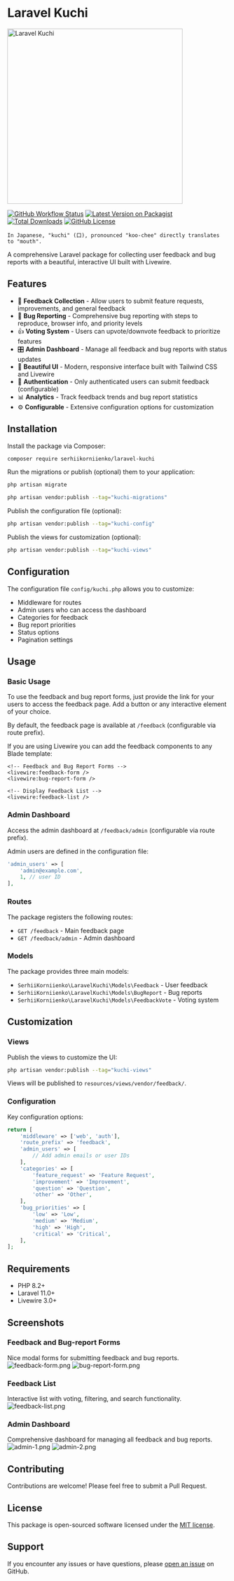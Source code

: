 # Laravel Kuchi
<img src="art/logo.png" alt="Laravel Kuchi" height="400"/>

[![GitHub Workflow Status](https://img.shields.io/github/actions/workflow/status/serhiikorniienko/laravel-kuchi/tests.yml?branch=main&label=tests&style=flat-square)]()
[![Latest Version on Packagist](https://img.shields.io/packagist/v/serhiikorniienko/laravel-kuchi.svg?style=flat-square)](https://packagist.org/packages/serhiikorniienko/laravel-kuchi)
[![Total Downloads](https://img.shields.io/packagist/dt/serhiikorniienko/laravel-kuchi.svg?style=flat-square)](https://packagist.org/packages/serhiikorniienko/laravel-kuchi)
[![GitHub License](https://img.shields.io/github/license/serhiikorniienko/laravel-kuchi.svg?style=flat-square)]()

```
In Japanese, "kuchi" (口), pronounced "koo-chee" directly translates to "mouth".
```

A comprehensive Laravel package for collecting user feedback and bug reports with a beautiful, interactive UI built with Livewire.

## Features

- 📝 **Feedback Collection** - Allow users to submit feature requests, improvements, and general feedback
- 🐛 **Bug Reporting** - Comprehensive bug reporting with steps to reproduce, browser info, and priority levels
- 👍 **Voting System** - Users can upvote/downvote feedback to prioritize features
- 🎛️ **Admin Dashboard** - Manage all feedback and bug reports with status updates
- 🎨 **Beautiful UI** - Modern, responsive interface built with Tailwind CSS and Livewire
- 🔐 **Authentication** - Only authenticated users can submit feedback (configurable)
- 📊 **Analytics** - Track feedback trends and bug report statistics
- ⚙️ **Configurable** - Extensive configuration options for customization

## Installation

Install the package via Composer:

```bash
composer require serhiikorniienko/laravel-kuchi
```

Run the migrations or publish (optional) them to your application:

```bash
php artisan migrate

php artisan vendor:publish --tag="kuchi-migrations"
```

Publish the configuration file (optional):

```bash
php artisan vendor:publish --tag="kuchi-config"
```

Publish the views for customization (optional):

```bash
php artisan vendor:publish --tag="kuchi-views"
```

## Configuration

The configuration file `config/kuchi.php` allows you to customize:

- Middleware for routes
- Admin users who can access the dashboard
- Categories for feedback
- Bug report priorities
- Status options
- Pagination settings

## Usage

### Basic Usage

To use the feedback and bug report forms, just provide the link for your users to access the feedback page. 
Add a button or any interactive element of your choice.

By default, the feedback page is available at `/feedback` (configurable via route prefix).

If you are using Livewire you can add the feedback components to any Blade template:

```blade
<!-- Feedback and Bug Report Forms -->
<livewire:feedback-form />
<livewire:bug-report-form />

<!-- Display Feedback List -->
<livewire:feedback-list />
```

### Admin Dashboard

Access the admin dashboard at `/feedback/admin` (configurable via route prefix).

Admin users are defined in the configuration file:

```php
'admin_users' => [
    'admin@example.com',
    1, // user ID
],
```

### Routes

The package registers the following routes:

- `GET /feedback` - Main feedback page
- `GET /feedback/admin` - Admin dashboard

### Models

The package provides three main models:

- `SerhiiKorniienko\LaravelKuchi\Models\Feedback` - User feedback
- `SerhiiKorniienko\LaravelKuchi\Models\BugReport` - Bug reports
- `SerhiiKorniienko\LaravelKuchi\Models\FeedbackVote` - Voting system

## Customization

### Views

Publish the views to customize the UI:

```bash
php artisan vendor:publish --tag="kuchi-views"
```

Views will be published to `resources/views/vendor/feedback/`.

### Configuration

Key configuration options:

```php
return [
    'middleware' => ['web', 'auth'],
    'route_prefix' => 'feedback',
    'admin_users' => [
        // Add admin emails or user IDs
    ],
    'categories' => [
        'feature_request' => 'Feature Request',
        'improvement' => 'Improvement',
        'question' => 'Question',
        'other' => 'Other',
    ],
    'bug_priorities' => [
        'low' => 'Low',
        'medium' => 'Medium',
        'high' => 'High',
        'critical' => 'Critical',
    ],
];
```

## Requirements

- PHP 8.2+
- Laravel 11.0+
- Livewire 3.0+

## Screenshots

### Feedback and Bug-report Forms
Nice modal forms for submitting feedback and bug reports.
![feedback-form.png](art/feedback-form.png)
![bug-report-form.png](art/bug-report-form.png)

### Feedback List
Interactive list with voting, filtering, and search functionality.
![feedback-list.png](art/feedback-list.png)

### Admin Dashboard
Comprehensive dashboard for managing all feedback and bug reports.
![admin-1.png](art/admin-1.png)
![admin-2.png](art/admin-2.png)

## Contributing

Contributions are welcome! Please feel free to submit a Pull Request.

## License

This package is open-sourced software licensed under the [MIT license](LICENSE).

## Support

If you encounter any issues or have questions, please [open an issue](https://github.com/serhiikorniienko/laravel-kuchi/issues) on GitHub.
